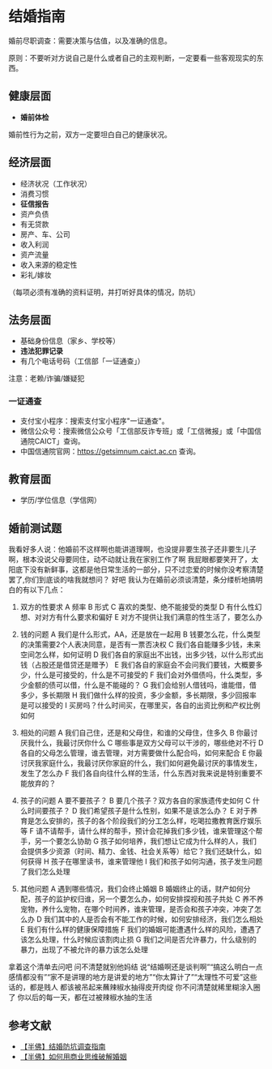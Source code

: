 # 结婚指南

婚前尽职调查：需要决策与估值，以及准确的信息。

原则：不要听对方说自己是什么或者自己的主观判断，一定要看一些客观现实的东西。

## 健康层面

- **婚前体检**

婚前性行为之前，双方一定要坦白自己的健康状况。

## 经济层面

- 经济状况（工作状况）
- 消费习惯
- **征信报告**
- 资产负债
- 有无贷款
- 房产、车、公司
- 收入利润
- 资产流量
- 收入来源的稳定性
- 彩礼/嫁妆

（每项必须有准确的资料证明，并打听好具体的情况，防坑）

## 法务层面

- 基础身份信息（家乡、学校等）
- **违法犯罪记录**
- 有几个电话号码（工信部「一证通查」）

注意：老赖/诈骗/嫌疑犯

### 一证通查

- 支付宝小程序：搜索支付宝小程序"一证通查"。
- 微信公众号：搜索微信公众号「工信部反诈专班」或「工信微报」或「中国信通院CAICT」查询。
- 中国信通院官网：https://getsimnum.caict.ac.cn 查询。

## 教育层面

- 学历/学位信息（学信网）

## 婚前测试题

我看好多人说：他婚前不这样啊也能讲道理啊，也没提非要生孩子还非要生儿子啊，根本没说父母要同住，动不动就让我在家别工作了啊
我屁眼都要笑开了，太阳底下没有新鲜事，这都是他日常生活的一部分，只不过恋爱的时候你没考察清楚罢了,你们到底谈的啥我就想问？
好吧
我认为在婚前必须谈清楚，条分缕析地搞明白的有以下几点：

1. 双方的性要求
A 频率
B 形式
C 喜欢的类型、绝不能接受的类型
D 有什么性幻想、对对方有什么要求和偏好
E 对方不提供让我们满意的性生活了，要怎么办

2. 钱的问题
A 我们是什么形式，AA，还是放在一起用
B 钱要怎么花，什么类型的决策需要2个人表决同意，是否有一票否决权
C 我们各自能赚多少钱，未来空间怎么样，如何证明
D 我们各自的家庭出不出钱，出多少钱，以什么形式出钱（占股还是借贷还是赠予）
E 我们各自的家庭会不会问我们要钱，大概要多少，什么是可接受的，什么是不可接受的
F 我们会对外借债吗，什么类型，多少金额的债可以借，什么是不能碰的？
G 我们会给别人借钱吗，谁能借，借多少，多长期限
H 我们做什么样的投资，多少金额，多长期限，多少回报率是可以接受的
I 买房吗？什么时间买，在哪里买，各自的出资比例和产权比例如何

3. 相处的问题
A 我们自己住，还是和父母住，和谁的父母住，住多久
B 你最讨厌我什么，我最讨厌你什么
C 哪些事是双方父母可以干涉的，哪些绝对不行
D 各自的父母怎么管理，谁去管理，对方需要做什么配合吗，如何来配合
E 你最讨厌我家庭什么，我最讨厌你家庭的什么，我们如何避免最讨厌的事情发生，发生了怎么办
F 我们各自向往什么样的生活，什么东西对我来说是特别重要不能放弃的？

4. 孩子的问题
A 要不要孩子？
B 要几个孩子？双方各自的家族遗传史如何
C 什么时间要孩子？
D 我们希望孩子是什么性别，如果不是该怎么办？
E 对于养育是怎么安排的，孩子的各个阶段我们的分工怎么样，吃喝拉撒教育医疗娱乐等
F 请不请帮手，请什么样的帮手，预计会花掉我们多少钱，谁来管理这个帮手，另一个要怎么协助
G 孩子如何培养，我们想让它成为什么样的人，我们会提供多少资源（时间、精力、金钱、社会关系等）给它？我们还缺什么，如何获得
H 孩子在哪里读书，谁来管理他
I 我们和孩子如何沟通，孩子发生问题了我们怎么处理

5. 其他问题
A 遇到哪些情况，我们会终止婚姻
B 婚姻终止的话，财产如何分配，孩子的监护权归谁，另一个要怎么办，如何安排探视和孩子共处
C 养不养宠物，养什么宠物，在哪个时间养，谁来管理，是否会和孩子冲突，冲突了怎么办
D 我们其中的人是否会有不能工作的时候，如何安排经济，我们怎么相处
E 我们有什么样的健康保障措施
F 我们的婚姻可能遭遇什么样的风险，遭遇了该怎么处理，什么时候应该割肉止损
G 我们之间是否允许暴力，什么级别的暴力，出现了不被允许的暴力该怎么处理

拿着这个清单去问吧
问不清楚就别他妈结
说“结婚啊还是谈判啊”“搞这么明白一点感情都没有”“家不是讲理的地方是讲爱的地方”“你太算计了”“太理性不可爱”这些话的，都是贱人
都该被吊起来蘸辣椒水抽得皮开肉绽
你不问清楚就稀里糊涂入圈了
你以后的每一天，都在过被辣椒水抽的生活

## 参考文献

- [【半佛】结婚防坑调查指南](https://www.bilibili.com/video/BV1Db4y1y7HD)
- [【半佛】如何用商业思维破解婚姻](https://www.bilibili.com/video/BV1e7411d7St)
